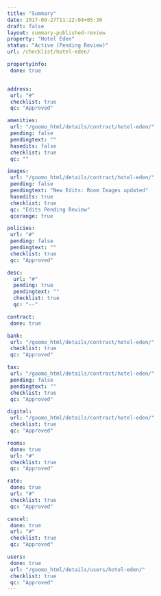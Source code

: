 ```yaml
---
title: "Summary"
date: 2017-09-27T11:22:04+05:30
draft: false
layout: summary-published-review
property: "Hotel Eden"
status: "Active (Pending Review)"
url: /checklist/hotel-eden/

propertyinfo:
 done: true


address:
 url: "#"
 checklist: true
 qc: "Approved"

amenities:
 url: "/goomo_html/details/contract/hotel-eden/"
 pending: false
 pendingtext: ""
 hasedits: false
 checklist: true
 qc: ""

images:
 url: "/goomo_html/details/contract/hotel-eden/"
 pending: false
 pendingtext: "New Edits: Room Images updated"
 hasedits: true
 checklist: true
 qc: "Edits Pending Review"
 qcorange: true

policies:
 url: "#"
 pending: false
 pendingtext: ""
 checklist: true
 qc: "Approved"

desc:
  url: "#"
  pending: true
  pendingtext: ""
  checklist: true
  qc: "--"

contract:
 done: true

bank:
 url: "/goomo_html/details/contract/hotel-eden/"
 checklist: true
 qc: "Approved"

tax:
 url: "/goomo_html/details/contract/hotel-eden/"
 pending: false
 pendingtext: ""
 checklist: true
 qc: "Approved"

digital:
 url: "/goomo_html/details/contract/hotel-eden/"
 checklist: true
 qc: "Approved"

rooms:
 done: true
 url: "#"
 checklist: true
 qc: "Approved"

rate:
 done: true
 url: "#"
 checklist: true
 qc: "Approved"

cancel:
 done: true
 url: "#"
 checklist: true
 qc: "Approved"

users:
 done: true
 url: "/goomo_html/details/users/hotel-eden/"
 checklist: true
 qc: "Approved"
---
```


